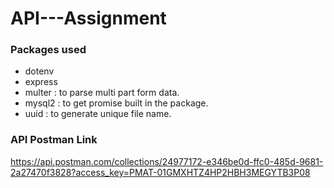 # API---Assignment

### Packages used

- dotenv
- express
- multer : to parse multi part form data.
- mysql2 : to get promise built in the package.
- uuid : to generate unique file name.

### API Postman Link

https://api.postman.com/collections/24977172-e346be0d-ffc0-485d-9681-2a27470f3828?access_key=PMAT-01GMXHTZ4HP2HBH3MEGYTB3P08
